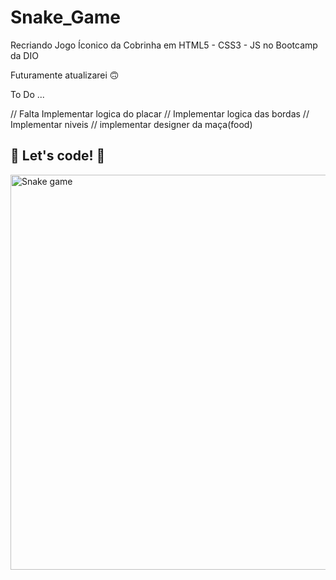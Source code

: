 # Snake_Game

Recriando Jogo Íconico da Cobrinha em HTML5 - CSS3 - JS  no Bootcamp da DIO 

Futuramente atualizarei 🙃

To Do ...

// Falta Implementar logica do placar 
// Implementar logica das bordas 
// Implementar niveis 
// implementar designer da maça(food)

## 🚀 Let's code! 🚀

<img width="632" alt="Snake game" src="https://user-images.githubusercontent.com/60220406/96369220-10ec7880-112f-11eb-99b5-c0dca2d5d2c7.png">

